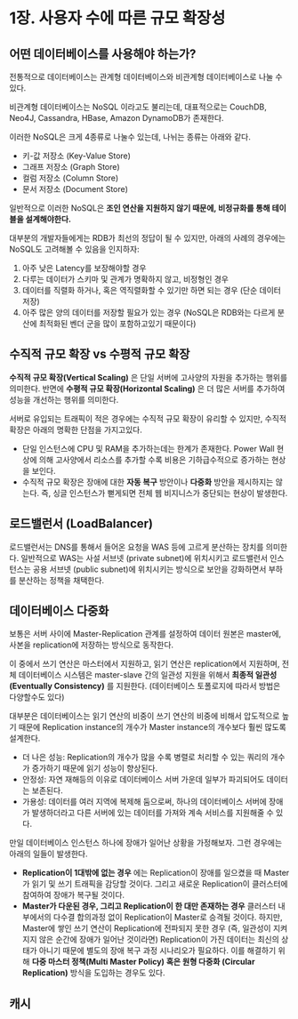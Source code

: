 # 1장. 사용자 수에 따른 규모 확장성

## 어떤 데이터베이스를 사용해야 하는가?

전통적으로 데이터베이스는 관계형 데이터베이스와 비관계형 데이터베이스로 나눌 수 있다.

비관계형 데이터베이스는 NoSQL 이라고도 불리는데, 대표적으로는 CouchDB, Neo4J, Cassandra, HBase, Amazon DynamoDB가 존재한다.

이러한 NoSQL은 크게 4종류로 나눌수 있는데, 나뉘는 종류는 아래와 같다.
- 키-값 저장소 (Key-Value Store)
- 그래프 저장소 (Graph Store)
- 컬럼 저장소 (Column Store)
- 문서 저장소 (Document Store)

일반적으로 이러한 NoSQL은 **조인 연산을 지원하지 않기 때문에, 비정규화를 통해 테이블을 설계해야한다.**

대부분의 개발자들에게는 RDB가 최선의 정답이 될 수 있지만, 아래의 사례의 경우에는 NoSQL도 고려해볼 수 있음을 인지하자:
1. 아주 낮은 Latency를 보장해야할 경우
2. 다루는 데이터가 스키마 및 관계가 명확하지 않고, 비정형인 경우
3. 데이터를 직렬화 하거나, 혹은 역직렬화할 수 있기만 하면 되는 경우 (단순 데이터 저장)
4. 아주 많은 양의 데이터를 저장할 필요가 있는 경우 (NoSQL은 RDB와는 다르게 분산에 최적화된 벤더 군을 많이 포함하고있기 때문이다)

## 수직적 규모 확장 vs 수평적 규모 확장

**수직적 규모 확장(Vertical Scaling)** 은 단일 서버에 고사양의 자원을 추가하는 행위를 의미한다. 반면에 **수평적 규모 확장(Horizontal Scaling)** 은 더 많은 서버를 추가하여 성능을 개선하는 행위를 의미한다.

서버로 유입되는 트래픽이 적은 경우에는 수직적 규모 확장이 유리할 수 있지만, 수직적 확장은 아래의 명확한 단점을 가지고있다.

- 단일 인스턴스에 CPU 및 RAM을 추가하는데는 한계가 존재한다. Power Wall 현상에 의해 고사양에서 리소스를 추가할 수록 비용은 기하급수적으로 증가하는 현상을 보인다.
- 수직적 규모 확장은 장애에 대한 **자동 복구** 방안이나 **다중화** 방안을 제시하지는 않는다. 즉, 싱글 인스턴스가 뻗게되면 전체 웹 비지니스가 중단되는 현상이 발생한다.

## 로드밸런서 (LoadBalancer)

로드밸런서는 DNS를 통해서 들어온 요청을 WAS 등에 고르게 분산하는 장치를 의미한다. 일반적으로 WAS는 사설 서브넷 (private subnet)에 위치시키고 로드밸런서 인스턴스는 공용 서브넷 (public subnet)에 위치시키는 방식으로 보안을 강화하면서 부하를 분산하는 정책을 채택한다.

## 데이터베이스 다중화

보통은 서버 사이에 Master-Replication 관계를 설정하여 데이터 원본은 master에, 사본을 replication에 저장하는 방식으로 동작한다.

이 중에서 쓰기 연산은 마스터에서 지원하고, 읽기 연산은 replication에서 지원하며, 전체 데이터베이스 시스템은 master-slave 간의 일관성 지원을 위해서 **최종적 일관성(Eventually Consistency)** 를 지원한다. (데이터베이스 토폴로지에 따라서 방법은 다양할수도 있다)

대부분은 데이터베이스는 읽기 연산의 비중이 쓰기 연산의 비중에 비해서 압도적으로 높기 때문에 Replication instance의 개수가 Master instance의 개수보다 훨씬 많도록 설계한다.

- 더 나은 성능: Replication의 개수가 많을 수록 병렬로 처리할 수 있는 쿼리의 개수가 증가하기 때문에 읽기 성능이 향상된다.
- 안정성: 자연 재해등의 이유로 데이터베이스 서버 가운데 일부가 파괴되어도 데이터는 보존된다.
- 가용성: 데이터를 여러 지역에 복제해 둠으로써, 하나의 데이터베이스 서버에 장애가 발생하더라고 다른 서버에 있는 데이터를 가져와 계속 서비스를 지원해줄 수 있다.

만일 데이터베이스 인스턴스 하나에 장애가 일어난 상황을 가정해보자. 그런 경우에는 아래의 일들이 발생한다.

- **Replication이 1대밖에 없는 경우** 에는 Replication이 장애를 일으켰을 때 Master가 읽기 및 쓰기 트래픽을 감당할 것이다. 그리고 새로운 Replication이 클러스터에 참여하여 장애가 복구될 것이다.
- **Master가 다운된 경우, 그리고 Replication이 한 대만 존재하는 경우** 클러스터 내부에서의 다수결 합의과정 없이 Replication이 Master로 승격될 것이다. 하지만, Master에 쌓인 쓰기 연산이 Replication에 전파되지 못한 경우 (즉, 일관성이 지켜지지 않은 순간에 장애가 일어난 것이라면) Replication이 가진 데이터는 최신의 상태가 아니기 때문에 별도의 장애 복구 과정 시나리오가 필요하다. 이를 해결하기 위해 **다중 마스터 정책(Multi Master Policy) 혹은 원형 다중화 (Circular Replication)** 방식을 도입하는 경우도 있다.

## 캐시

